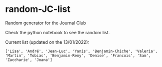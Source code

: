 # random-JC-list

Random generator for the Journal Club

Check the python notebook to see the random list.

Current list (updated on the 13/01/2022):

```
['Lisa', 'André', 'Jean-Luc', 'Yanis', 'Benjamin-Chiche', 'Valeria', 'Martin', 'Tobias', 'Benjamin-Remy', 'Denise', 'Francois', 'Sam', 'Zaccharie', 'Joana']
```
